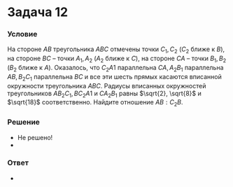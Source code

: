 # Задача 12

### Условие
На стороне $АВ$ треугольника $АВС$ отмечены точки $С_{1}, С_{2}$ ($С_{2}$ ближе к $В$), на стороне $ВС$ – точки $А_{1}, А_{2}$ ($А_{2}$ ближе к $С$), на стороне $СА$ – точки $В_{1}, В_{2}$ ($В_{2}$ ближе к $А$).
Оказалось, что $С_{2}А1$ параллельна $СА, А_{2}В_{1}$ параллельна $АВ, В_{2}С_{1}$ параллельна $ВС$
и все эти шесть прямых касаются вписанной окружности треугольника $АВС$. Радиусы вписанных окружностей треугольников $АВ_{2}С_{1}, ВС_{2}А1$ и $СА_{2}В_{1}$ равны
$\sqrt{2}, \sqrt{8}$ и $\sqrt{18}$ соответственно. Найдите отношение $АВ:С_{2}В$.
### Решение
- Не решено!
-

### Ответ
-